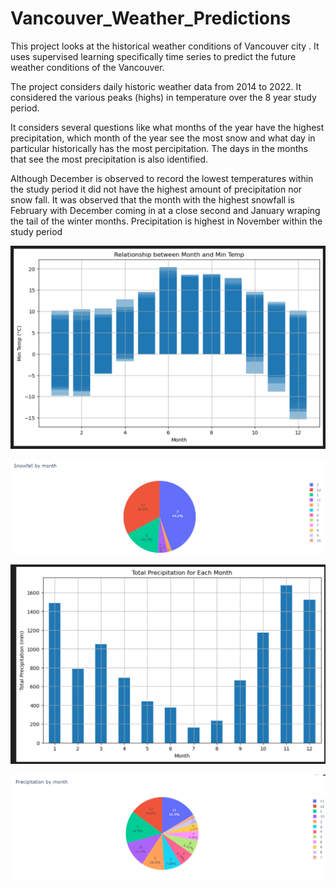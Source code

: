 # Vancouver_Weather_Predictions

This project looks at the historical weather conditions of Vancouver city . It uses supervised learning specifically time series to predict the future weather conditions of the Vancouver.

The project considers daily historic weather data from 2014 to 2022. It considered the various peaks (highs) in temperature over the 8 year study period.

It considers several questions like what months of the year have the highest precipitation, which month of the year see the most snow and what day in particular historically has the most percipitation. The days in the months that see the most precipitation is also identified.

Although December is observed to record the lowest temperatures within the study period it did not have the highest amount of precipitation nor snow fall. It was observed that the month with the highest snowfall is February with December coming in at a close second and January wraping the tail of the winter months. Precipitation is highest in November within the study period

![Alt text](image-4.png)

![Alt text](image-1.png)

![Alt text](image-5.png)

![Alt text](image-6.png)
 